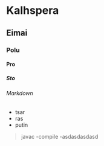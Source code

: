 # Kalhspera
## Eimai 
### Polu
#### Pro
##### Sto 
###### Markdown

* tsar
* ras
* putin
> javac -compile -asdasdasdasd
